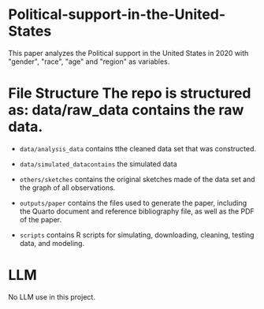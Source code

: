 # Political-support-in-the-United-States

This paper analyzes the Political support in the United States in 2020 with "gender", "race", "age" and "region" as variables.

# File Structure The repo is structured as: data/raw_data contains the raw data.

-   `data/analysis_data` contains tthe cleaned data set that was constructed.

-   `data/simulated_datacontains` the simulated data

-   `others/sketches` contains the original sketches made of the data set and the graph of all observations.

-   `outputs/paper` contains the files used to generate the paper, including the Quarto document and reference bibliography file, as well as the PDF of the paper.

-   `scripts` contains R scripts for simulating, downloading, cleaning, testing data, and modeling.

# LLM

No LLM use in this project.

